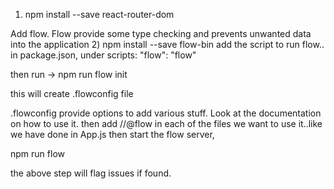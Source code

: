 1) npm install --save react-router-dom

Add flow. Flow provide some type checking and prevents unwanted data into the application
2) npm install --save flow-bin
 add the script to run flow.. in package.json, under scripts:
 "flow": "flow"

 then run -> npm run flow init

 this will create .flowconfig file

 .flowconfig provide options to add various stuff. Look at the documentation on how to use it.
 then add //@flow in each of the files we want to use it..like we have done in App.js
 then start the flow server, 
 
 npm run flow


the above step will flag issues if found.